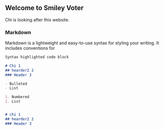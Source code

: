 ## Welcome to Smiley Voter

Chi is looking after this website.

### Markdown

Markdown is a lightweight and easy-to-use syntax for styling your writing. It includes conventions for

```markdown
Syntax highlighted code block

# Chi 1
## hearder2 2
### Header 3

- Bulleted
- List

1. Numbered
2. List


# chi 1
## hearder2 2
### Header 3
